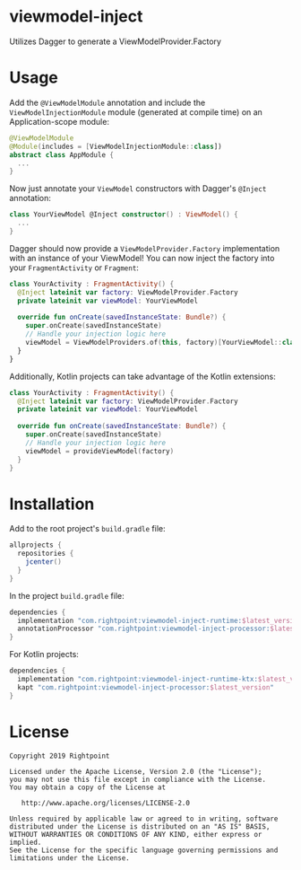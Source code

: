 # viewmodel-inject
Utilizes Dagger to generate a ViewModelProvider.Factory

# Usage
Add the `@ViewModelModule` annotation and include the `ViewModelInjectionModule` module (generated at compile time) on an Application-scope module:
```kotlin
@ViewModelModule
@Module(includes = [ViewModelInjectionModule::class])
abstract class AppModule {
  ...
}
```

Now just annotate your `ViewModel` constructors with Dagger's `@Inject` annotation:
```kotlin
class YourViewModel @Inject constructor() : ViewModel() {
  ...
}
```

Dagger should now provide a `ViewModelProvider.Factory` implementation with an instance of your ViewModel! You can now inject the factory into your `FragmentActivity` or `Fragment`:
```kotlin
class YourActivity : FragmentActivity() {
  @Inject lateinit var factory: ViewModelProvider.Factory
  private lateinit var viewModel: YourViewModel
  
  override fun onCreate(savedInstanceState: Bundle?) {
    super.onCreate(savedInstanceState)
    // Handle your injection logic here
    viewModel = ViewModelProviders.of(this, factory)[YourViewModel::class]
  }
}
```

Additionally, Kotlin projects can take advantage of the Kotlin extensions:
```kotlin
class YourActivity : FragmentActivity() {
  @Inject lateinit var factory: ViewModelProvider.Factory
  private lateinit var viewModel: YourViewModel
  
  override fun onCreate(savedInstanceState: Bundle?) {
    super.onCreate(savedInstanceState)
    // Handle your injection logic here
    viewModel = provideViewModel(factory)
  }
}
```

# Installation
Add to the root project's `build.gradle` file:
```groovy
allprojects {
  repositories {
    jcenter()
  }
}
```

In the project `build.gradle` file:
```groovy
dependencies {
  implementation "com.rightpoint:viewmodel-inject-runtime:$latest_version"
  annotationProcessor "com.rightpoint:viewmodel-inject-processor:$latest_version"
}
```

For Kotlin projects:
```groovy
dependencies {
  implementation "com.rightpoint:viewmodel-inject-runtime-ktx:$latest_version"
  kapt "com.rightpoint:viewmodel-inject-processor:$latest_version"
}
```

# License
```
Copyright 2019 Rightpoint

Licensed under the Apache License, Version 2.0 (the "License");
you may not use this file except in compliance with the License.
You may obtain a copy of the License at

   http://www.apache.org/licenses/LICENSE-2.0

Unless required by applicable law or agreed to in writing, software
distributed under the License is distributed on an "AS IS" BASIS,
WITHOUT WARRANTIES OR CONDITIONS OF ANY KIND, either express or implied.
See the License for the specific language governing permissions and
limitations under the License.
```
